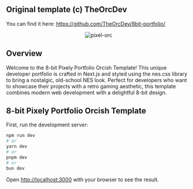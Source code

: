 ## Original template (c) TheOrcDev
You can find it here: https://github.com/TheOrcDev/8bit-portfolio/

<div align="center">
  <img src="https://github.com/TheOrcDev/8bit-portfolio/assets/7549148/349c8acd-4b21-4996-b631-5227b2eb3fc3" alt="pixel-orc"/>
</div>

## Overview
Welcome to the 8-bit Pixely Portfolio Orcish Template! This unique developer portfolio is crafted in Next.js and styled using the nes.css library to bring a nostalgic, old-school NES look. Perfect for developers who want to showcase their projects with a retro gaming aesthetic, this template combines modern web development with a delightful 8-bit design.

## 8-bit Pixely Portfolio Orcish Template

First, run the development server:

```bash
npm run dev
# or
yarn dev
# or
pnpm dev
# or
bun dev
```

Open [http://localhost:3000](http://localhost:3000) with your browser to see the result.

